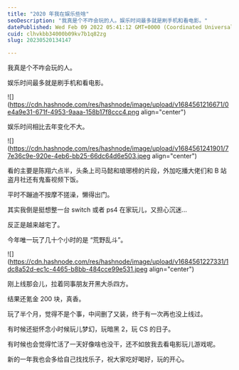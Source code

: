 ```yaml
---
title: "2020 年我在娱乐些啥"
seoDescription: "我真是个不咋会玩的人。娱乐时间最多就是刷手机和看电影。"
datePublished: Wed Feb 09 2022 05:41:12 GMT+0000 (Coordinated Universal Time)
cuid: clhvkbb34000b09kv7b1q82zg
slug: 20230520134147

---
```


我真是个不咋会玩的人。

娱乐时间最多就是刷手机和看电影。

![](https://cdn.hashnode.com/res/hashnode/image/upload/v1684561216671/0e4a9e31-671f-4953-9aaa-158b17f8ccc4.png align="center")

娱乐时间相比去年变化不大。

![](https://cdn.hashnode.com/res/hashnode/image/upload/v1684561241901/77e36c9e-920e-4eb6-bb25-66dc64d6e503.jpeg align="center")

看的主要是陈翔六点半，头条上司马懿和琅琊榜的片段，外加吃播大佬们和 B 站盗月社还有鬼畜视频下饭。

平时不蹦迪不按摩不搓澡，懒得出门。

其实我倒是挺想整一台 switch 或者 ps4 在家玩儿，又担心沉迷...

反正是越来越宅了。

今年唯一玩了几十个小时的是 “荒野乱斗”。

![](https://cdn.hashnode.com/res/hashnode/image/upload/v1684561227331/1dc8a52d-ec1c-4465-b8bb-484cce99e531.jpeg align="center")

刚上线那会儿，拉着同事朋友开黑大杀四方。

结果还氪金 200 块，真香。

玩了半个月，觉得不是个事，中间删了又装，终于有一次再也没上线过。

有时候还挺怀念小时候玩儿梦幻，玩暗黑 2，玩 CS 的日子。

有时候也会觉得忙活了一天好像啥也没干，还不如放我去看电影玩儿游戏呢。

新的一年我也会多给自己找找乐子，祝大家吃好喝好，玩的开心。